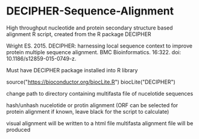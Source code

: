 # DECIPHER-Sequence-Alignment
High throughput nucleotide and protein secondary structure based alignment R script, created from the R package DECIPHER 

Wright ES. 2015. DECIPHER: harnessing local sequence context to improve protein multiple sequence alignment. BMC Bioinformatics. 16:322. doi: 10.1186/s12859-015-0749-z.

Must have DECIPHER package installed into R library

source("https://bioconductor.org/biocLite.R")
biocLite("DECIPHER")

change path to directory containing multifasta file of nucelotide sequences

hash/unhash nucelotide or protin alignment (ORF can be selected for protein alignment if known, leave black for the script to calculate)

visual alignment will be written to a html file
multifasta alignment file will be produced
